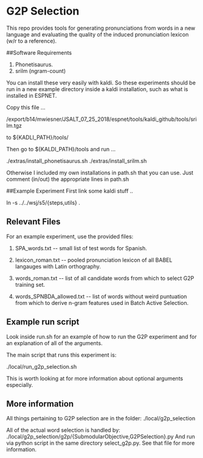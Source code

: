 # G2P Selection

This repo provides tools for generating pronunciations from words in a new
language and evaluating the quality of the induced pronunciation lexicon (w/r
to a reference).  

##Software Requirements
1. Phonetisaurus.
2. srilm (ngram-count)

You can install these very easily with kaldi. So these experiments should be
run in a new example directory inside a kaldi installation, such as what is
installed in ESPNET.

Copy this file ...

/export/b14/mwiesner/JSALT_07_25_2018/espnet/tools/kaldi_github/tools/srilm.tgz

to ${KADLI_PATH}/tools/ 

Then go to ${KALDI_PATH}/tools and run ...

./extras/install_phonetisaurus.sh
./extras/install_srilm.sh

Otherwise I included my own installations in path.sh that you can use. Just
comment (in/out) the appropriate lines in path.sh

##Example Experiment
First link some kaldi stuff ..

ln -s ../../wsj/s5/{steps,utils} . 

Relevant Files
-------------------------------------------------------------------------------
For an example experiment, use the provided files:
  1. SPA_words.txt     -- small list of test words for Spanish.

  2. lexicon_roman.txt -- pooled pronunciation lexicon of all BABEL langauges
                          with Latin orthography.
  
  3. words_roman.txt   -- list of all candidate words from which to select G2P
                          training set.
  
  4. words_SPNBDA_allowed.txt -- list of words without weird puntuation from
                                 which to derive n-gram features used in 
                                 Batch Active Selection.

Example run script
-------------------------------------------------------------------------------

Look inside run.sh for an example of how to run the G2P experiment and
for an explanation of all of the arguments.

The main script that runs this experiment is:

  ./local/run_g2p_selection.sh

This is worth looking at for more information about optional arguments especially.

More information
-------------------------------------------------------------------------------

All things pertaining to G2P selection are in the folder:
  ./local/g2p_selection

All of the actual word selection is handled by:
  ./local/g2p_selection/g2p/{SubmodularObjective,G2PSelection}.py
  And run via python script in the same directory select_g2p.py.
  See that file for more information.
